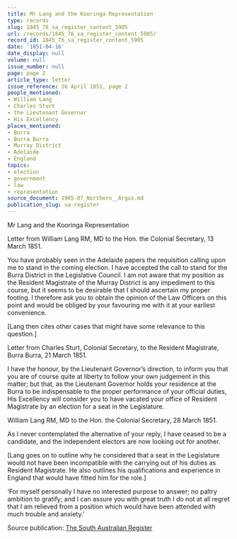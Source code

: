 ```yaml
---
title: Mr Lang and the Kooringa Representation
type: records
slug: 1845_76_sa_register_content_5905
url: /records/1845_76_sa_register_content_5905/
record_id: 1845_76_sa_register_content_5905
date: '1851-04-16'
date_display: null
volume: null
issue_number: null
page: page 2
article_type: letter
issue_reference: 16 April 1851, page 2
people_mentioned:
- William Lang
- Charles Sturt
- the Lieutenant Governor
- His Excellency
places_mentioned:
- Burra
- Burra Burra
- Murray District
- Adelaide
- England
topics:
- election
- government
- law
- representation
source_document: 1985-87_Northern__Argus.md
publication_slug: sa-register
---
```


Mr Lang and the Kooringa Representation

Letter from William Lang RM, MD to the Hon. the Colonial Secretary, 13 March 1851.

You have probably seen in the Adelaide papers the requisition calling upon me to stand in the coming election.  I have accepted the call to stand for the Burra District in the Legislative Council.  I am not aware that my position as the Resident Magistrate of the Murray District is any impediment to this course, but it seems to be desirable that I should ascertain my proper footing.  I therefore ask you to obtain the opinion of the Law Officers on this point and would be obliged by your favouring me with it at your earliest convenience.

[Lang then cites other cases that might have some relevance to this question.]

Letter from Charles Sturt, Colonial Secretary, to the Resident Magistrate, Burra Burra, 21 March 1851.

I have the honour, by the Lieutenant Governor’s direction, to inform you that you are of course quite at liberty to follow your own judgement in this matter; but that, as the Lieutenant Governor holds your residence at the Burra to be indispensable to the proper performance of your official duties, His Excellency will consider you to have vacated your office of Resident Magistrate by an election for a seat in the Legislature.

William Lang RM, MD to the Hon. the Colonial Secretary, 28 March 1851.

As I never contemplated the alternative of your reply, I have ceased to be a candidate, and the independent electors are now looking out for another.

[Lang goes on to outline why he considered that a seat in the Legislature would not have been incompatible with the carrying out of his duties as Resident Magistrate.  He also outlines his qualifications and experience in England that would have fitted him for the role.]

‘For myself personally I have no interested purpose to answer; no paltry ambition to gratify; and I can assure you with great truth I do not at all regret that I am relieved from a position which would have been attended with much trouble and anxiety.’

Source publication: [The South Australian Register](/publications/sa-register/)
